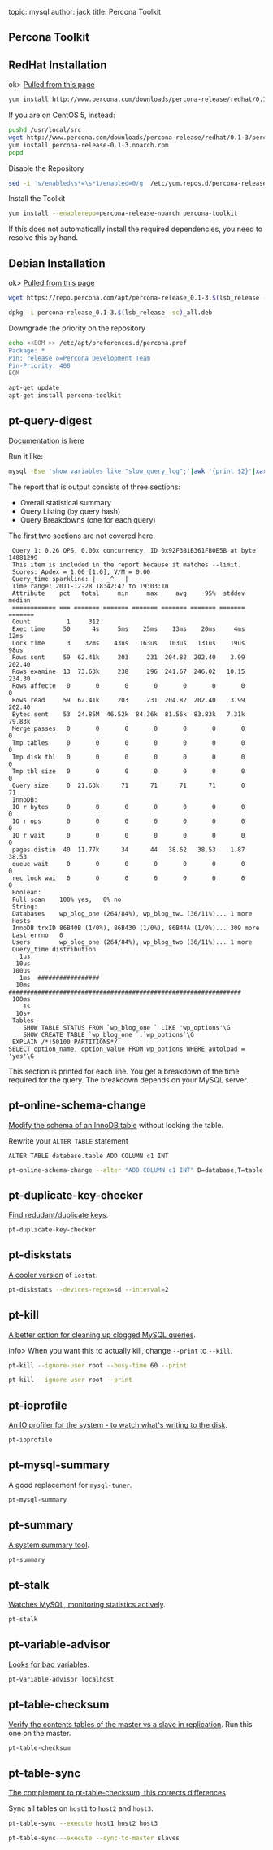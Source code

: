 topic: mysql
author: jack
title: Percona Toolkit

Percona Toolkit
---------------

RedHat Installation
-------------------

ok> [Pulled from this page](https://www.percona.com/doc/percona-xtradb-cluster/5.5/installation/yum_repo.html)

```bash
yum install http://www.percona.com/downloads/percona-release/redhat/0.1-3/percona-release-0.1-3.noarch.rpm
```

If you are on CentOS 5, instead:

```bash
pushd /usr/local/src
wget http://www.percona.com/downloads/percona-release/redhat/0.1-3/percona-release-0.1-3.noarch.rpm
yum install percona-release-0.1-3.noarch.rpm
popd
```

Disable the Repository

```bash
sed -i 's/enabled\s*=\s*1/enabled=0/g' /etc/yum.repos.d/percona-release.repo
```

Install the Toolkit

```bash
yum install --enablerepo=percona-release-noarch percona-toolkit
```

If this does not automatically install the required dependencies, you need to resolve this by hand.


Debian Installation
-------------------

ok> [Pulled from this page](https://www.percona.com/doc/percona-server/5.5/installation/apt_repo.html)

```bash
wget https://repo.percona.com/apt/percona-release_0.1-3.$(lsb_release -sc)_all.deb
```

```bash
dpkg -i percona-release_0.1-3.$(lsb_release -sc)_all.deb
```

Downgrade the priority on the repository

```bash
echo <<EOM >> /etc/apt/preferences.d/percona.pref
Package: *
Pin: release o=Percona Development Team
Pin-Priority: 400
EOM
```

```bash
apt-get update
apt-get install percona-toolkit
```

pt-query-digest
---------------

[Documentation is here](https://www.percona.com/doc/percona-toolkit/2.2/pt-query-digest.html)

Run it like:

```bash
mysql -Bse 'show variables like "slow_query_log";'|awk '{print $2}'|xargs -I{} pt-query-digest- -progress time,5 {} --output /home/lwtemp/digest.$(datedate +%F.%T%z)
```

The report that is output consists of three sections:

* Overall statistical summary
* Query Listing (by query hash)
* Query Breakdowns (one for each query)

The first two sections are not covered here.

```text
 Query 1: 0.26 QPS, 0.00x concurrency, ID 0x92F3B1B361FB0E5B at byte 14081299
 This item is included in the report because it matches --limit.
 Scores: Apdex = 1.00 [1.0], V/M = 0.00
 Query_time sparkline: |   _^   |
 Time range: 2011-12-28 18:42:47 to 19:03:10
 Attribute    pct   total     min     max     avg     95%  stddev  median
 ============ === ======= ======= ======= ======= ======= ======= =======
 Count          1     312
 Exec time     50      4s     5ms    25ms    13ms    20ms     4ms    12ms
 Lock time      3    32ms    43us   163us   103us   131us    19us    98us
 Rows sent     59  62.41k     203     231  204.82  202.40    3.99  202.40
 Rows examine  13  73.63k     238     296  241.67  246.02   10.15  234.30
 Rows affecte   0       0       0       0       0       0       0       0
 Rows read     59  62.41k     203     231  204.82  202.40    3.99  202.40
 Bytes sent    53  24.85M  46.52k  84.36k  81.56k  83.83k   7.31k  79.83k
 Merge passes   0       0       0       0       0       0       0       0
 Tmp tables     0       0       0       0       0       0       0       0
 Tmp disk tbl   0       0       0       0       0       0       0       0
 Tmp tbl size   0       0       0       0       0       0       0       0
 Query size     0  21.63k      71      71      71      71       0      71
 InnoDB:
 IO r bytes     0       0       0       0       0       0       0       0
 IO r ops       0       0       0       0       0       0       0       0
 IO r wait      0       0       0       0       0       0       0       0
 pages distin  40  11.77k      34      44   38.62   38.53    1.87   38.53
 queue wait     0       0       0       0       0       0       0       0
 rec lock wai   0       0       0       0       0       0       0       0
 Boolean:
 Full scan    100% yes,   0% no
 String:
 Databases    wp_blog_one (264/84%), wp_blog_tw… (36/11%)... 1 more
 Hosts
 InnoDB trxID 86B40B (1/0%), 86B430 (1/0%), 86B44A (1/0%)... 309 more
 Last errno   0
 Users        wp_blog_one (264/84%), wp_blog_two (36/11%)... 1 more
 Query_time distribution
   1us
  10us
 100us
   1ms  #################
  10ms  ################################################################
 100ms
    1s
  10s+
 Tables
    SHOW TABLE STATUS FROM `wp_blog_one ` LIKE 'wp_options'\G
    SHOW CREATE TABLE `wp_blog_one `.`wp_options`\G
 EXPLAIN /*!50100 PARTITIONS*/
SELECT option_name, option_value FROM wp_options WHERE autoload = 'yes'\G
```

This section is printed for each line. You get a breakdown of the time required for the query. The breakdown depends on your MySQL server.

pt-online-schema-change
-----------------------

[Modify the schema of an InnoDB table](https://www.percona.com/doc/percona-toolkit/2.2/pt-online-schema-change.html) without locking the table.

Rewrite your `ALTER TABLE` statement

```mysql
ALTER TABLE database.table ADD COLUMN c1 INT
```

```bash
pt-online-schema-change --alter "ADD COLUMN c1 INT" D=database,T=table
```

pt-duplicate-key-checker
------------------------

[Find redudant/duplicate keys](https://www.percona.com/doc/percona-toolkit/2.2/pt-duplicate-key-checker.html).

```bash
pt-duplicate-key-checker
```

pt-diskstats
------------

[A cooler version](https://www.percona.com/doc/percona-toolkit/2.2/pt-diskstats.html) of `iostat`.

```bash
pt-diskstats --devices-regex=sd --interval=2
```

pt-kill
-------

[A better option for cleaning up clogged MySQL queries](https://www.percona.com/doc/percona-toolkit/2.2/pt-kill.html).

info> When you want this to actually kill, change `--print` to `--kill`.

```bash
pt-kill --ignore-user root --busy-time 60 --print
```

```bash
pt-kill --ignore-user root --print
```

pt-ioprofile
------------

[An IO profiler for the system - to watch what's writing to the disk](https://www.percona.com/doc/percona-toolkit/2.2/pt-ioprofile.html).

```bash
pt-ioprofile
```

pt-mysql-summary
----------------

A good replacement for `mysql-tuner`.

```bash
pt-mysql-summary
```

pt-summary
----------

[A system summary tool](https://www.percona.com/doc/percona-toolkit/2.2/pt-summary.html).

```bash
pt-summary
```

pt-stalk
--------

[Watches MySQL, monitoring statistics actively](https://www.percona.com/doc/percona-toolkit/2.2/pt-stalk.html).

```bash
pt-stalk
```

pt-variable-advisor
-------------------

[Looks for bad variables](https://www.percona.com/doc/percona-toolkit/2.2/pt-variable-advisor.html).

```bash
pt-variable-advisor localhost
```

pt-table-checksum
-----------------

[Verify the contents tables of the master vs a slave in replication](https://www.percona.com/doc/percona-toolkit/2.2/pt-table-checksum.html). Run this one on the master.

```bash
pt-table-checksum
```

pt-table-sync
-------------

[The complement to pt-table-checksum, this corrects differences](https://www.percona.com/doc/percona-toolkit/2.2/pt-table-sync.html).

Sync all tables on `host1` to `host2` and `host3`.

```bash
pt-table-sync --execute host1 host2 host3
```

```bash
pt-table-sync --execute --sync-to-master slaves
```


